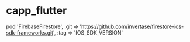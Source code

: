 # capp_flutter

pod 'FirebaseFirestore',
:git => 'https://github.com/invertase/firestore-ios-sdk-frameworks.git',
:tag => 'IOS_SDK_VERSION'

